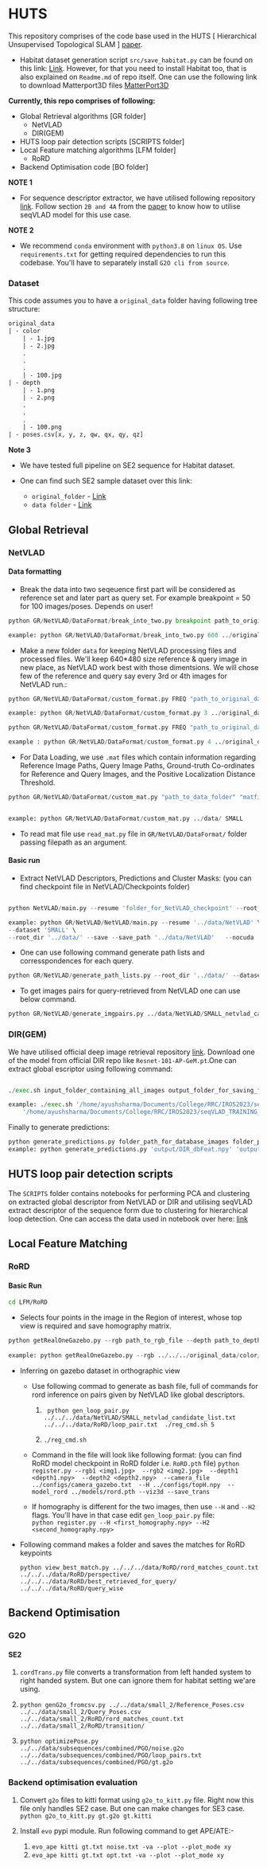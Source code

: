# HUTS

This repository comprises of the code base used in the HUTS [ Hierarchical Unsupervised Topological SLAM ] [paper](https://arxiv.org/abs/2310.04802). 

- Habitat dataset generation script `src/save_habitat.py` can be found on this link: [Link](https://github.com/dasupradyumna/Global-Descriptor). However, for that you need to install Habitat too, that is also explained on `Readme.md` of repo itself. One can use the following link to download Matterport3D files [MatterPort3D](https://iiitaphyd-my.sharepoint.com/:u:/g/personal/ayush_sharma_students_iiit_ac_in/EbYF5L1xyctJp7rDvWTsg8QBZAk0ZoqQyHQBttWTRdomvQ?e=5UGrms)

**Currently, this repo comprises of following:**
- Global Retrieval algorithms [GR folder]
    - NetVLAD
    - DIR(GEM)
- HUTS loop pair detection scripts [SCRIPTS folder]
- Local Feature matching algorithms [LFM folder]
    - RoRD
- Backend Optimisation code [BO folder]


**NOTE 1**

- For sequence descriptor extractor, we have utilised following repository [link](https://github.com/vandal-vpr/vg-transformers). Follow section `2B and 4A` from the [paper](https://arxiv.org/abs/2310.04802) to know how to utilise seqVLAD model for this use case.

**NOTE 2**

- We recommend `conda` environment with `python3.8` on `linux OS`. Use `requirements.txt` for getting required dependencies to run this codebase. You'll have to separately install `G2O cli from source`. 


### Dataset

This code assumes you to have a `original_data` folder having following tree structure:
```txt
original_data
| - color
    | - 1.jpg
    | - 2.jpg
    .
    .
    .
    | - 100.jpg
| - depth
    | - 1.png
    | - 2.png
    .
    .
    .
    | - 100.png
| - poses.csv[x, y, z, qw, qx, qy, qz]
```

**Note 3** 
- We have tested full pipeline on SE2 sequence for Habitat dataset. 

- One can find such SE2 sample dataset over this link: 
    - `original_folder` - [Link](https://iiitaphyd-my.sharepoint.com/:f:/g/personal/ayush_sharma_students_iiit_ac_in/EhQ7zmOkyHxBuBkNt-yrcrwBPtfuqMMx04LYdZ4_uts7kw?e=iv7d2Q)
    - `data folder` - [Link](https://iiitaphyd-my.sharepoint.com/:f:/g/personal/ayush_sharma_students_iiit_ac_in/Emt53gYzG4FCrVC8qDl6sVUBm17zmiVmUFaoLNr92i2kqg?e=zykZqY)


## Global Retrieval



### NetVLAD



#### Data formatting

- Break the data into two seqeuence first part will be considered as reference set and later part as query set. For example breakpoint = 50 for 100 images/poses. Depends on user!

```python
python GR/NetVLAD/DataFormat/break_into_two.py breakpoint path_to_original_data

example: python GR/NetVLAD/DataFormat/break_into_two.py 600 ../original_data/

```

- Make a new folder `data` for keeping NetVLAD processing files and processed files. We'll keep 640*480 size reference & query image in new place, as NetVLAD work best with those dimentsions. We will chose few of the reference and query say every 3rd or 4th images for NetVLAD run.:

```python
python GR/NetVLAD/DataFormat/custom_format.py FREQ "path_to_original_data/reference"  "path_to_data_folder" "name_folder_for_keeping_references_data"

example: python GR/NetVLAD/DataFormat/custom_format.py 3 ../original_data/reference/ ../data/ Reference_resized

```

```python
python GR/NetVLAD/DataFormat/custom_format.py FREQ "path_to_original_data/query1" "path_to_data_folder" "name_folder_for_keeping_queries"

example : python GR/NetVLAD/DataFormat/custom_format.py 4 ../original_data/query/ ../data/ Query_resized

```


- For Data Loading, we use `.mat` files which contain information regarding Reference Image Paths, Query Image Paths, Ground-truth Co-ordinates for Reference and Query Images, and the Positive Localization Distance Threshold. 

```python
python GR/NetVLAD/DataFormat/custom_mat.py "path_to_data_folder" "matfile_name"


example: python GR/NetVLAD/DataFormat/custom_mat.py ../data/ SMALL

```

- To read mat file use `read_mat.py` file in `GR/NetVLAD/DataFormat/` folder passing filepath as an argument.

#### Basic run

- Extract NetVLAD Descriptors, Predictions and Cluster Masks: (you can find checkpoint file in NetVLAD/Checkpoints folder)

```python

python NetVLAD/main.py --resume 'folder_for_NetVLAD_checkpoint' --root_dir 'path_to_data_folder' --save --save_path 'save_path_for_netvlad_descriptors_and_other_things'

example: python GR/NetVLAD/NetVLAD/main.py --resume '../data/NetVLAD' \
--dataset 'SMALL' \
--root_dir '../data/' --save --save_path '../data/NetVLAD'   --nocuda
```

- One can use following command generate path lists and corresspondences for each query.
```python
python GR/NetVLAD/generate_path_lists.py --root_dir '../data/' --dataset 'SMALL' --netvlad_predictions '../data/NetVLAD/netvlad_preds.npy' --netvlad_distances '../data/NetVLAD/netvlad_dist.npy' --save_path '../data/NetVLAD'
```

- To get images pairs for query-retrieved from NetVLAD one can use below command.
```python
python GR/NetVLAD/generate_imgpairs.py ../data/NetVLAD/SMALL_netvlad_candidate_list.txt  ../data/NetVLAD/img_pairs/ ../data/Query_resized/ ../data/Reference_resized/
```




### DIR(GEM)

We have utilised official deep image retrieval repository [link](https://github.com/naver/deep-image-retrieval). Download one of the model from official DIR repo like `Resnet-101-AP-GeM.pt`.One can extract global escriptor using following command:

```python

./exec.sh input_folder_containing_all_images output_folder_for_saving_feature

example: ./exec.sh '/home/ayushsharma/Documents/College/RRC/IROS2023/seqVLAD_TRAINING_DATA/data_format/test_data/color_files_for_dir/' \
    '/home/ayushsharma/Documents/College/RRC/IROS2023/seqVLAD_TRAINING_DATA/data_format/test_data/dir_gds/'
```

Finally to generate predictions:

```python
python generate_predictions.py folder_path_for_database_images folder_path_for_query_images
example: python generate_predictions.py 'output/DIR_dbFeat.npy' 'output/DIR_qFeat.npy'

```


## HUTS loop pair detection scripts

The `SCRIPTS` folder contains notebooks for performing PCA and clustering on extracted global descriptor from NetVLAD or DIR and utilising seqVLAD extract descriptor of the sequence form due to clustering for hierarchical loop detection. One can access the data used in notebook over here: [link](https://iiitaphyd-my.sharepoint.com/:f:/g/personal/ayush_sharma_students_iiit_ac_in/Eio9us4OsFlMoqbjrP32aMABA48zXhF1fILzwCKxlfYXNg?e=5SRqDB)

## Local Feature Matching

### RoRD


#### Basic Run


```bash
cd LFM/RoRD
```

- Selects four points in the image in the Region of interest, whose top view is required and save homography matrix. 
```python
python getRealOneGazebo.py --rgb path_to_rgb_file --depth path_to_depth_file --camera_file configs/camera_gazebo_drone.txt
 
example: python getRealOneGazebo.py --rgb ../../../original_data/color/1.jpg --depth ../../../original_data/depth/1.png --camera config/camera_habitat_original.txt 
```

- Inferring on gazebo dataset in orthographic view
    - Use following commad to generate as bash file, full of commands for rord inference on pairs given by NetVLAD like global descriptors.
        1. ` python gen_loop_pair.py ../../../data/NetVLAD/SMALL_netvlad_candidate_list.txt  ../../../data/RoRD/loop_pair.txt  ./reg_cmd.sh 5`

        2. `./reg_cmd.sh`

    - Command in the file will look like following format: (you can find RoRD model checkpoint in RoRD folder i.e. `RoRD.pth` file)
    `python register.py --rgb1 <img1.jpg>  --rgb2 <img2.jpg>  --depth1 <depth1.npy>  --depth2 <depth2.npy>  --camera_file ../configs/camera_gazebo.txt  --H ../configs/topH.npy  --model_rord ../models/rord.pth --viz3d --save_trans`

    - If homography is different for the two images, then use `--H` and `--H2` flags. You'll have in that case edit `gen_loop_pair.py` file:  
            `python register.py --H <first_homography.npy> --H2 <second_homography.npy>`  


- Following command makes a folder and saves the matches for RoRD keypoints

    `python view_best_match.py ../../../data/RoRD/rord_matches_count.txt ../../../data/RoRD/perspective/ ../../../data/RoRD/best_retrieved_for_query/  ../../../data/RoRD/query_wise`



## Backend Optimisation

### G2O


#### SE2


1. `cordTrans.py` file converts a transformation from left handed system to right handed system. But one can ignore them for habitat setting we'are using.

2. `python genG2o_fromcsv.py ../../data/small_2/Reference_Poses.csv ../../data/small_2/Query_Poses.csv ../../data/small_2/RoRD/rord_matches_count.txt  ../../data/small_2/RoRD/transition/` 

3. `python optimizePose.py ../../data/subsequences/combined/PGO/noise.g2o ../../data/subsequences/combined/PGO/loop_pairs.txt ../../data/subsequences/combined/PGO/gt.g2o`


### Backend optimisation evaluation

1. Convert `g2o` files to kitti format using `g2o_to_kitt.py` file. Right now this file only handles SE2 case. But one can make changes for SE3 case.
    `python g2o_to_kitt.py gt.g2o gt.kitti`

2. Install `evo` pypi module. Run following command to get APE/ATE:- 
    1. `evo_ape kitti gt.txt noise.txt -va --plot --plot_mode xy`
    2. `evo_ape kitti gt.txt opt.txt -va --plot --plot_mode xy`